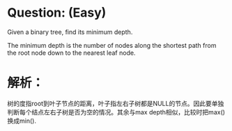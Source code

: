 # Question: (Easy)

Given a binary tree, find its minimum depth.

The minimum depth is the number of nodes along the shortest path from the root node down to the nearest leaf node.

# 解析：

树的度指root到叶子节点的距离，叶子指左右子树都是NULL的节点。因此要单独判断每个结点左右子树是否为空的情况。其余与max depth相似，比较时把max()换成min().